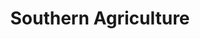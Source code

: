 ---
title: "Southern Agriculture"
url: /tulsa/southern-agriculture-south-harvard-avenue/
shop: Tiere
---
